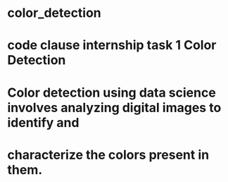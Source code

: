 # color_detection
# code clause internship task 1 Color Detection

# Color detection using data science involves analyzing digital images to identify and
 # characterize the colors present in them.
